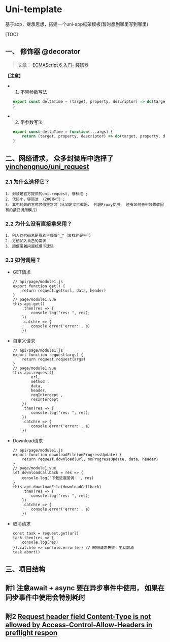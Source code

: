 # Uni-template

基于aop，继承思想，搭建一个uni-app框架模板(暂时想到哪里写到哪里)

[TOC]

## 一、 修饰器 @decorator
> 文章： [ECMAScript 6 入门- 装饰器](https://es6.ruanyifeng.com/#docs/decorator)

**【注意】** 
+ 1. 不带参数写法
	```JavaScript
	export const deltaTime = (target, property, descriptor) => do(target, property, descriptor)
	}
	```
+ 2. 带参数写法
	```JavaScript
	export const deltaTime = function(...args) {
		return (target, property, descriptor) => do(target, property, descriptor, args)
	}
	```
	
## 二、网络请求， 众多封装库中选择了[yinchengnuo/uni_request](https://github.com/yinchengnuo/uni_request)
### 2.1 为什么选择它？
	1. 封装是官方提供的uni.request, 够标准 ; 
	2. 代码小，够简洁 （200多行）; 
	3. 其中封装的方式可借鉴学习（比如定义拦截器， 代理Proxy使用， 还有如何去封装修改固有的接口调用模式）
### 2.2 为什么没有直接拿来用？
	1. 别人的代码总是看着不顺眼^_^（爱找茬是不!）
	2. 方便加入自己的需求
	3. 顺便带着问题梳理下逻辑
### 2.3 如何调用？
	
+ GET请求
	```
	// api/page/module1.js
	export function get() {
		return request.get(url, data, header)
	}
	// page/module1.vue
	this.api.get()
		.then(res => {
			console.log("res: ", res);
		})
		.catch(e => {
			console.error('error:', e)
		})
	```
+ 自定义请求
	```
	// api/page/module1.js
	export function request(args) {
		return request.request(args)
	}
	// page/module1.vue
	this.api.request({
			url,
			method ,
			data,
			header,
			reqIntercept ,
			resIntercept
		})
		.then(res => {
			console.log("res: ", res);
		})
		.catch(e => {
			console.error('error:', e)
		})
	```

+ Download请求
	```
	// api/page/module1.js
	export function downloadFile(onProgressUpdate) {
		return request.download(url, onProgressUpdate, data, header)
	}
	// page/module1.vue
	let downloadCallback = res => {
		console.log('下载进度回调：', res)
	}
	this.api.downloadFile(downloadCallback)
		.then(res => {
			console.log("res: ", res);
		})
		.catch(e => {
			console.error('error:', e)
		})
	```
+ 取消请求
	```
	const task = request.get(url) 
	task.then(res => {
	    console.log(res)
	}).catch(e => console.error(e)) // 网络请求失败：主动取消
	task.abort()
	```
## 三、项目结构



## 附1 注意await + async 要在异步事件中使用， 如果在同步事件中使用会特别耗时

## 附2 [Request header field Content-Type is not allowed by Access-Control-Allow-Headers in preflight respon](https://blog.csdn.net/yangyiboshigou/article/details/78738228)

